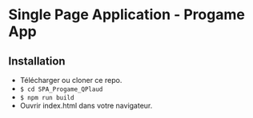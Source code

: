 # Single Page Application - Progame App

## Installation

- Télécharger ou cloner ce repo.
- `$ cd SPA_Progame_QPlaud`
- `$ npm run build`
- Ouvrir index.html dans votre navigateur.